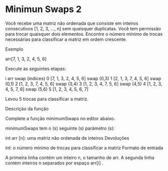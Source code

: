 # Minimun Swaps 2

Você recebe uma matriz não ordenada que consiste em inteiros consecutivos [1, 2, 3, ..., n] sem quaisquer duplicatas. Você tem permissão para trocar quaisquer dois elementos. Encontre o número mínimo de trocas necessárias para classificar a matriz em ordem crescente.

Exemplo

arr[7, 1, 3, 2, 4, 5, 6]

Execute as seguintes etapas:

i   arr                         swap (indices)
0   [7, 1, 3, 2, 4, 5, 6]   swap (0,3)
1   [2, 1, 3, 7, 4, 5, 6]   swap (0,1)
2   [1, 2, 3, 7, 4, 5, 6]   swap (3,4)
3   [1, 2, 3, 4, 7, 5, 6]   swap (4,5)
4   [1, 2, 3, 4, 5, 7, 6]   swap (5,6)
5   [1, 2, 3, 4, 5, 6, 7]

Levou 5 trocas para classificar a matriz.

Descrição da função

Complete a função minimumSwaps no editor abaixo.

minimumSwaps tem o (s) seguinte (s) parâmetro (s):

int arr [n]: uma matriz não ordenada de inteiros
Devoluções

int: o número mínimo de trocas para classificar a matriz
Formato de entrada

A primeira linha contém um inteiro n, o tamanho de arr.
A segunda linha contém inteiros n separados por espaço arr[i] .